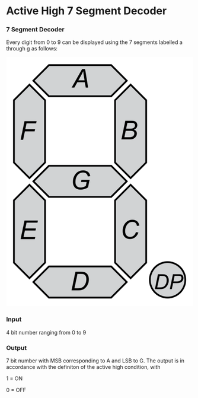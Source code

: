 # Active High 7 Segment Decoder

### 7 Segment Decoder

Every digit from 0 to 9 can be displayed using the 7 segments labelled a through g as follows:

![7 segment display](Untitled.png)

### Input

4 bit number ranging from 0 to 9

### Output

7 bit number with MSB corresponding to A and LSB to G. The output is in accordance with the definiton of the active high condition, with

1 = ON

0 = OFF
